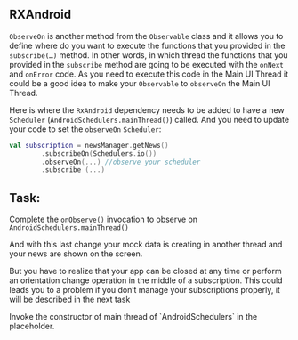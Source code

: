 RXAndroid
---------


`ObserveOn` is another method from the `Observable` class and it allows you to define where do you want to execute the functions that you provided in the `subscribe(…)` method. In other words, in which thread the functions that you provided in the `subscribe` method are going to be executed with the `onNext` and `onError` code. As you need to execute this code in the Main UI Thread it could be a good idea to make your `Observable` to `observeOn` the Main UI Thread.

Here is where the `RxAndroid` dependency needs to be added to have a new `Scheduler` (`AndroidSchedulers.mainThread()`) called. And you need to update your code to set the `observeOn` `Scheduler`:


```kotlin
val subscription = newsManager.getNews()
        .subscribeOn(Schedulers.io())
        .observeOn(...) //observe your scheduler
        .subscribe (...)
```      
Task:
-----

Complete the `onObserve()` invocation to observe on `AndroidSchedulers.mainThread()`


And with this last change your mock data is creating in another thread and your news are shown on the screen.

But you have to realize that your app can be closed at any time or perform an orientation change operation in the middle of a subscription. This could leads you to a problem if you don’t manage your subscriptions properly, it will be described in the next task

  
<div class='hint'>Invoke the constructor of main thread of `AndroidSchedulers` in the placeholder.</div>

